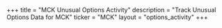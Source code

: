 +++
title = "MCK Unusual Options Activity"
description = "Track Unusual Options Data for MCK"
ticker = "MCK"
layout = "options_activity"
+++

